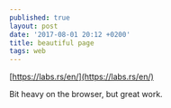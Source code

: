```yaml
---
published: true
layout: post
date: '2017-08-01 20:12 +0200'
title: beautiful page
tags: web
---
```

[https://labs.rs/en/](https://labs.rs/en/)

Bit heavy on the browser, but great work.
